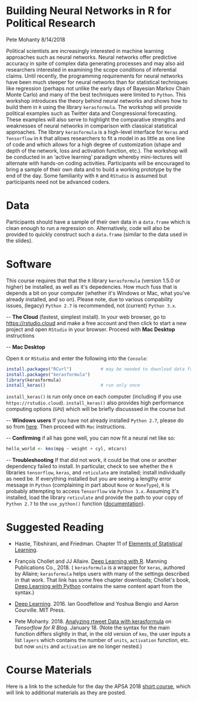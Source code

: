 Building Neural Networks in R for Political Research
================
Pete Mohanty
8/14/2018

Political scientists are increasingly interested in machine learning approaches such as neural networks. Neural networks offer predictive accuracy in spite of complex data generating processes and may also aid researchers interested in examining the scope conditions of inferential claims. Until recently, the programming requirements for neural networks have been much steeper for neural networks than for statistical techniques like regression (perhaps not unlike the early days of Bayesian Markov Chain Monte Carlo) and many of the best techniques were limited to `Python`. This workshop introduces the theory behind neural networks and shows how to build them in `R` using the library `kerasformula`. The workshop will provide political examples such as Twitter data and Congressional forecasting. These examples will also serve to highlight the comparative strengths and weaknesses of neural networks in comparison with classical statistical approaches. The library `kerasformula` is a high-level interface for `Keras` and `Tensorflow` in `R` that allows researchers to fit a model in as little as one line of code and which allows for a high degree of customization (shape and depth of the network, loss and activation function, etc.). The workshop will be conducted in an ‘active learning’ paradigm whereby mini-lectures will alternate with hands-on coding activities. Participants will be encouraged to bring a sample of their own data and to build a working prototype by the end of the day. Some familiarity with `R` and `RStudio` is assumed but participants need not be advanced coders.

Data
====

Participants should have a sample of their own data in a `data.frame` which is clean enough to run a regression on. Alternatively, code will also be provided to quickly construct such a `data.frame` (similar to the data used in the slides).

Software
========

This course requires that that the `R` library `kerasformula` (version 1.5.0 or higher) be installed, as well as it's depedencies. How much fuss that is depends a bit on your computer (whether it's Windows or Mac, what you've already installed, and so on). Please note, due to various compability issues, (legacy) `Python 2.7` is recommended, not (current) `Python 3.x`.

-- **The Cloud** (fastest, simplest install). In your web browser, go to <https://rstudio.cloud> and make a free account and then click to start a new project and open `RStudio` in your browser. Proceed with **Mac Desktop** instructions

-- **Mac Desktop**

Open `R` or `RStudio` and enter the following into the `Console`:

``` r
install.packages("RCurl")           # may be needed to download data from GitHub
install.packages("kerasformula")
library(kerasformula)
install_keras()                     # run only once
```

`install_keras()` is run only once on each computer (including if you use `https://rstudio.cloud`). `install_keras()` also provides high performance computing options (`GPU`) which will be briefly discusssed in the course but

-- **Windows users** If you have not already installed `Python 2.7`, please do so from [here](https://www.python.org/downloads/). Then proceed with `Mac` instructions.

-- **Confirming** if all has gone well, you can now fit a neural net like so:

``` r
hello_world <- kms(mpg ~ weight + cyl, mtcars)
```

-- **Troubleshooting** If that did not work, it could be that one or another dependency failed to install. In particular, check to see whether the `R` libraries `tensorflow`, `keras`, and `reticulate` are installed; install individually as need be. If everything installed but you are seeing a lengthy error message in `Python` (complaining in part about `None` or `NoneType`), `R` is probably attempting to access `Tensorflow` via `Python 3.x`. Assuming it's installed, load the library `reticulate` and provide the path to your copy of `Python 2.7` to the `use_python()` function ([documentation](https://rstudio.github.io/reticulate/reference/use_python.html)).

Suggested Reading
=================

-   Hastie, Tibshirani, and Friedman. Chapter 11 of [Elements of Statistical Learning](https://web.stanford.edu/~hastie/ElemStatLearn/printings/ESLII_print12.pdf).

-   François Chollet and JJ Allaire. [Deep Learning with R](https://www.manning.com/books/deep-learning-with-r). Manning Publications Co., 2018. ( `kerasformula` is a wrapper for `keras`, authored by Allaire; `kerasformula` helps users with many of the settings described in that work. That link has some free chapter downloads; Chollet's book, [Deep Learning with Python](http://www.deeplearningitalia.com/wp-content/uploads/2017/12/Dropbox_Chollet.pdf) contains the same content apart from the syntax.)

-   [Deep Learning](https://www.deeplearningbook.org/). 2016. Ian Goodfellow and Yoshua Bengio and Aaron Courville. MIT Press.

-   Pete Mohanty. 2018. [Analyzing rtweet Data with kerasformula](https://blogs.rstudio.com/tensorflow/posts/2018-01-24-analyzing-rtweet-data-with-kerasformula/) on *Tensorflow for R Blog*. January 18. (Note the syntax for the main function differs slightly in that, in the old version of `kms`, the user inputs a list `layers` which contains the number of `units`, `activation` function, etc. but now `units` and `activation` are no longer nested.)

Course Materials
================

Here is a link to the schedule for the day the APSA 2018 [short course](https://github.com/rdrr1990/kerasformula/blob/master/short_course/day_plan.md), which will link to additional materials as they are posted.
